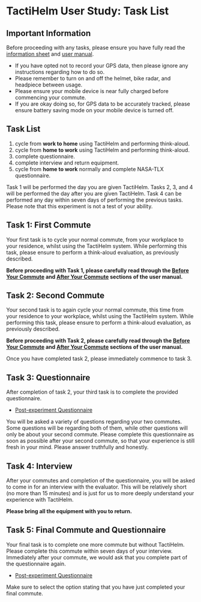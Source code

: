 # TactiHelm User Study: Task List

## Important Information

Before proceeding with any tasks, please ensure you have fully read the [information sheet](./information-sheet.md) and [user manual](../user-guide/user-manual.md).

- If you have opted not to record your GPS data, then please ignore any instructions regarding how to do so.
- Please remember to turn on and off the helmet, bike radar, and headpiece between usage.
- Please ensure your mobile device is near fully charged before commencing your commute.
- If you are okay doing so, for GPS data to be accurately tracked, please ensure battery saving mode on your mobile device is turned off.

## Task List

1. cycle from **work to home** using TactiHelm and performing think-aloud.
2. cycle from **home to work** using TactiHelm and performing think-aloud.
3. complete questionnaire.
4. complete interview and return equipment.
5. cycle from **home to work** normally and complete NASA-TLX questionnaire.

Task 1 will be performed the day you are given TactiHelm. Tasks 2, 3, and 4 will be performed the day after you are given TactiHelm. Task 4 can be performed any day within seven days of performing the previous tasks. Please note that this experiment is not a test of your ability.

## Task 1: First Commute

Your first task is to cycle your normal commute, from your workplace to your residence, whilst using the TactiHelm system. While performing this task, please ensure to perform a think-aloud evaluation, as previously described.

**Before proceeding with Task 1, please carefully read through the [Before Your Commute](../user-guide/user-manual.md#before-your-commute) and [After Your Commute](../user-guide/user-manual.md#after-your-commute) sections of the user manual.**

## Task 2: Second Commute

Your second task is to again cycle your normal commute, this time from your residence to your workplace, whilst using the TactiHelm system. While performing this task, please ensure to perform a think-aloud evaluation, as previously described.

**Before proceeding with Task 2, please carefully read through the [Before Your Commute](../user-guide/user-manual.md#before-your-commute) and [After Your Commute](../user-guide/user-manual.md#after-your-commute) sections of the user manual.**

Once you have completed task 2, please immediately commence to task 3.

## Task 3: Questionnaire

After completion of task 2, your third task is to complete the provided questionnaire.

- [Post-experiment Questionnaire](https://uofg.qualtrics.com/jfe/form/SV_0N8G0Wckys2GCge)

You will be asked a variety of questions regarding your two commutes. Some questions will be regarding both of them, while other questions will only be about your second commute. Please complete this questionnaire as soon as possible after your second commute, so that your experience is still fresh in your mind. Please answer truthfully and honestly.

## Task 4: Interview

After your commutes and completion of the questionnaire, you will be asked to come in for an interview with the evaluator. This will be relatively short (no more than 15 minutes) and is just for us to more deeply understand your experience with TactiHelm.

**Please bring all the equipment with you to return.**

## Task 5: Final Commute and Questionnaire

Your final task is to complete one more commute but without TactiHelm. Please complete this commute within seven days of your interview. Immediately after your commute, we would ask that you complete part of the questionnaire again.

- [Post-experiment Questionnaire](https://uofg.qualtrics.com/jfe/form/SV_0N8G0Wckys2GCge)

Make sure to select the option stating that you have just completed your final commute.
